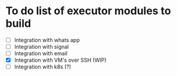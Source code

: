 # To do list of executor modules to build

- [ ] Integration with whats app
- [ ] Integration with signal
- [ ] Integration with email
- [x] Integration with VM's over SSH (WIP)
- [ ] Integration with k8s (?)